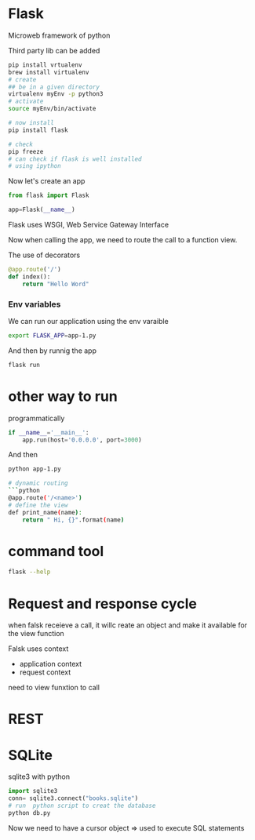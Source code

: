 # Flask

Microweb framework of python 

Third party lib can be added

```sh
pip install vrtualenv
brew install virtualenv
# create
## be in a given directory
virtualenv myEnv -p python3
# activate
source myEnv/bin/activate

# now install
pip install flask

# check 
pip freeze
# can check if flask is well installed 
# using ipython

```

Now let's create an app

```python
from flask import Flask

app=Flask(__name__)
```
Flask uses WSGI, Web Service Gateway Interface

Now when calling the app, we need to route the call to a function view.

The use of decorators

````python
@app.route('/')
def index():
    return "Hello Word"
````


### Env variables
We can run our application using the env varaible

```sh
export FLASK_APP=app-1.py
```

And then by runnig the app

```sh
flask run  
```
# other way to run
programmatically
````py
if __name__='__main__':
    app.run(host='0.0.0.0', port=3000)

````

And then
```sh
python app-1.py  

# dynamic routing
```python
@app.route('/<name>')
# define the view
def print_name(name):
    return " Hi, {}".format(name)

```
# command tool
```sh
flask --help
```

# Request and response cycle
when falsk receieve a call, it willc reate an object and make it available for the view function

Falsk uses context
- application context 
- request context

need to view funxtion to call

# REST

# SQLite
sqlite3 with python

```python
import sqlite3
conn= sqlite3.connect("books.sqlite")
# run  python script to creat the database
python db.py
```

Now we need to have a cursor object => used to execute SQL statements




